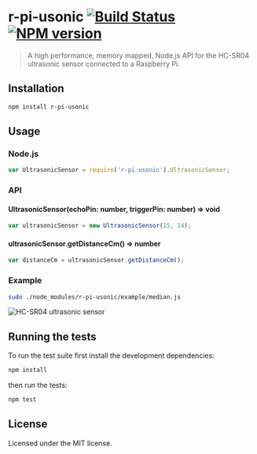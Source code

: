 # r-pi-usonic [![Build Status](https://travis-ci.org/clebert/r-pi-usonic.png?branch=master)](https://travis-ci.org/clebert/r-pi-usonic) [![NPM version](https://badge.fury.io/js/r-pi-usonic.png)](https://badge.fury.io/js/r-pi-usonic)

> A high performance, memory mapped, Node.js API for the HC-SR04 ultrasonic sensor connected to a Raspberry Pi.

## Installation

```sh
npm install r-pi-usonic
```

## Usage

### Node.js

```javascript
var UltrasonicSensor = require('r-pi-usonic').UltrasonicSensor;
```

### API

#### UltrasonicSensor(echoPin: number, triggerPin: number) => void

```javascript
var ultrasonicSensor = new UltrasonicSensor(15, 14);
```

#### ultrasonicSensor.getDistanceCm() => number

```javascript
var distanceCm = ultrasonicSensor.getDistanceCm();
```

### Example

```sh
sudo ./node_modules/r-pi-usonic/example/median.js
```

![HC-SR04 ultrasonic sensor](https://raw.githubusercontent.com/clebert/r-pi-usonic/dev/img/hcsr04.png)

## Running the tests

To run the test suite first install the development dependencies:

```sh
npm install
```

then run the tests:

```sh
npm test
```

## License

Licensed under the MIT license.
